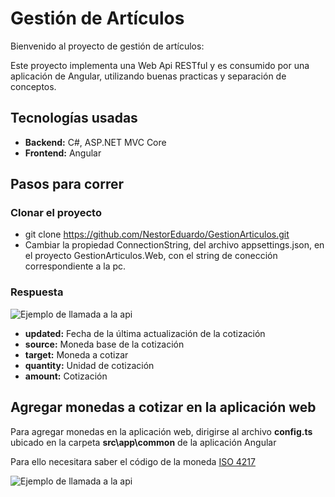 # Gestión de Artículos

Bienvenido al proyecto de gestión de artículos:

Este proyecto implementa una Web Api RESTful y es consumido por una aplicación de Angular, utilizando buenas practicas y separación de conceptos.

## Tecnologías usadas
- **Backend:** C#, ASP.NET MVC Core
- **Frontend:** Angular

## Pasos para correr
### Clonar el proyecto
- git clone https://github.com/NestorEduardo/GestionArticulos.git
- Cambiar la propiedad ConnectionString, del archivo appsettings.json, en el proyecto GestionArticulos.Web, con el string de conección correspondiente a la pc.

### Respuesta
<img alt='Ejemplo de llamada a la api' src="https://currencyquotation.azurewebsites.net/assets/api-request-example.PNG" />

- **updated:** Fecha de la última actualización de la cotización
- **source:** Moneda base de la cotización
- **target:** Moneda a cotizar
- **quantity:** Unidad de cotización
- **amount:** Cotización

## Agregar monedas a cotizar en la aplicación web
Para agregar monedas en la aplicación web, dirigirse al archivo **config.ts** ubicado en la carpeta **src\app\common** de la aplicación Angular

Para ello necesitara saber el código de la moneda
<a href="https://es.wikipedia.org/wiki/ISO_4217#C%C3%B3digos_de_divisa_ISO_4217[nota_1]%E2%80%8B" target="_blank">ISO 4217</a>

<img alt='Ejemplo de llamada a la api' src="https://currencyquotation.azurewebsites.net/assets/currencies-file-exampe.PNG" />

